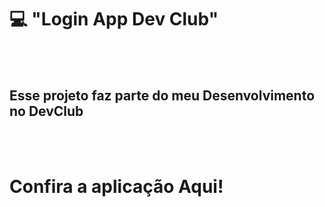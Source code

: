 <h1> 💻 "Login App Dev Club"</h1>

<br>
<br>

<h2> Esse projeto faz parte do meu Desenvolvimento no <a hreff="https://rodolfomori.com.br/devclub">DevClub</a></h2>
<br>
<br>

# Confira a aplicação <a hreff="https://acmqueiroz.github.io/Login-users"> Aqui!</a>

